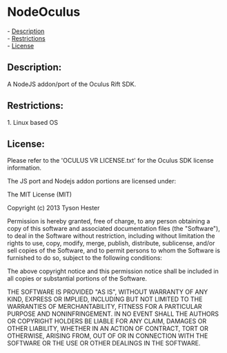 <h1>NodeOculus</h1>
- <a href="https://github.com/ironman9967/NodeOculus#description">Description</a><br>
- <a href="https://github.com/ironman9967/NodeOculus#restrictions">Restrictions</a><br>
- <a href="https://github.com/ironman9967/NodeOculus#license">License</a><br>
<h2>Description:</h2>
A NodeJS addon/port of the Oculus Rift SDK.
<h2>Restrictions:</h2>
1. Linux based OS<br>

<h2>License:</h2>
Please refer to the 'OCULUS VR LICENSE.txt' for the Oculus SDK license information.

The JS port and Nodejs addon portions are licensed under: 

The MIT License (MIT)

Copyright (c) 2013 Tyson Hester

Permission is hereby granted, free of charge, to any person obtaining a copy of
this software and associated documentation files (the "Software"), to deal in
the Software without restriction, including without limitation the rights to
use, copy, modify, merge, publish, distribute, sublicense, and/or sell copies of
the Software, and to permit persons to whom the Software is furnished to do so,
subject to the following conditions:

The above copyright notice and this permission notice shall be included in all
copies or substantial portions of the Software.

THE SOFTWARE IS PROVIDED "AS IS", WITHOUT WARRANTY OF ANY KIND, EXPRESS OR
IMPLIED, INCLUDING BUT NOT LIMITED TO THE WARRANTIES OF MERCHANTABILITY, FITNESS
FOR A PARTICULAR PURPOSE AND NONINFRINGEMENT. IN NO EVENT SHALL THE AUTHORS OR
COPYRIGHT HOLDERS BE LIABLE FOR ANY CLAIM, DAMAGES OR OTHER LIABILITY, WHETHER
IN AN ACTION OF CONTRACT, TORT OR OTHERWISE, ARISING FROM, OUT OF OR IN
CONNECTION WITH THE SOFTWARE OR THE USE OR OTHER DEALINGS IN THE SOFTWARE.

